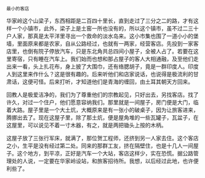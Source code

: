     最小的客店 

   华家岭这个山梁子，东西相距是二百四十里长，直到走过了三分之二的路，才有这样一个小镇市，此外，梁子上是土窑一所也没有的，所以这个镇市，虽不过二三十户人家，那真是太平洋里寻出一个救命的淡水岛来。这小市集也围了一道小小的堡墙，里面原来都是农家，自从公路经过，也就有一两家，经营客店。先投到一家客店里，也倒有院子停放汽车，只是东北角共总四间小屋子，全被人占了。若要在这里寄宿，只有睡在汽车上。我们始而也想和那占屋子的客人大相通融，及至他们走出来一看，头上扎花布，身上披了大围巾，还有络腮胡子，竟是一群印度人。印度人到这里来作什么？这是很有趣的。后来听他们和店家说话，也说得是极流利的甘肃话，这便可怪。后来打听，才知道他们是青海的缠回，由土耳其朝天方回来。

   回教人是极爱洁净的，我们为了尊重他们的宗教起见，只好出去，另找客店。找了许久，对过一个住户，他们愿意容纳我们。那里就是一间屋子，房门便是大门，临着大路。屋子里是一个大土炕，大概原来是有一张小的破桌子，因为让旅客进来，腾挪出去了。现在这屋子里，除了那土炕，便是屋角堆的一些瓦罐子，瓦盆子，在这屋里，可以说见不着一寸木器，有之，就是两把锄头上按的木柄。

   这屋子放了三张行军床，就满了，那位贺工程师，还挤到另一人家去住。这个客店之小，生平是没有经过第二处。同来的那群工友，挤在隔壁住，也是十几人一间屋子。这个地方，到平凉，正好是汽车一个大站，客店这样少，实在恐慌。据公路管理处的人说，一定要在华家岭设站，和旅客招待所。我想，以后经过此地，也许便利些了。


